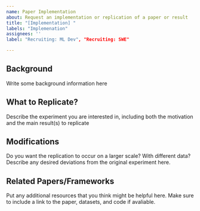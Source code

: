 ```yaml
---
name: Paper Implementation
about: Request an implementation or replication of a paper or result
title: "[Implementation] "
labels: "Implemenation"
assignees: ''
label: "Recruiting: ML Dev", "Recruiting: SWE"

---
```


## Background

Write some background information here

## What to Replicate?

Describe the experiment you are interested in, including both the motivation and the main result(s) to replicate

## Modifications

Do you want the replication to occur on a larger scale? With different data? Describe any desired deviations from the original experiment here.

## Related Papers/Frameworks

Put any additional resources that you think might be helpful here. Make sure to include a link to the paper, datasets, and code if avaliable.
